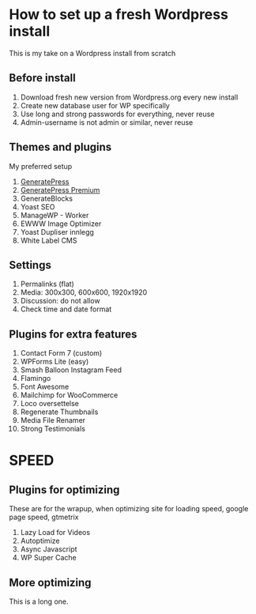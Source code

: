# How to set up a fresh Wordpress install
This is my take on a Wordpress install from scratch

## Before install
1. Download fresh new version from Wordpress.org every new install
1. Create new database user for WP specifically
1. Use long and strong passwords for everything, never reuse
1. Admin-username is not admin or similar, never reuse

## Themes and plugins
My preferred setup
1. [GeneratePress](https://generatepress.com/)
1. [GeneratePress Premium](https://generatepress.com/premium/)
1. GenerateBlocks
1. Yoast SEO
1. ManageWP - Worker
1. EWWW Image Optimizer
1. Yoast Dupliser innlegg
1. White Label CMS

## Settings
1. Permalinks (flat)
1. Media: 300x300, 600x600, 1920x1920
1. Discussion: do not allow
1. Check time and date format

## Plugins for extra features
1. Contact Form 7 (custom)
1. WPForms Lite (easy)
1. Smash Balloon Instagram Feed
1. Flamingo
1. Font Awesome
1. Mailchimp for WooCommerce
1. Loco oversettelse
1. Regenerate Thumbnails
1. Media File Renamer
1. Strong Testimonials 
# SPEED

## Plugins for optimizing
These are for the wrapup, when optimizing site for loading speed, google page speed, gtmetrix
1. Lazy Load for Videos
1. Autoptimize
1. Async Javascript
1. WP Super Cache 

## More optimizing
This is a long one.
